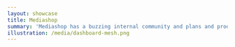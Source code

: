 ```yaml
---
layout: showcase
title: Mediashop
summary: 'Mediashop has a buzzing internal community and plans and produces new products using Quaive.'
illustration: /media/dashboard-mesh.png
---
```

